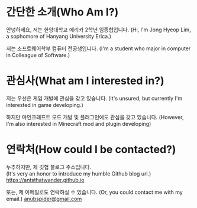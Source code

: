 간단한 소개(Who Am I?)
=============

안녕하세요, 저는 한양대학교 에리카 2학년 임종협입니다.
(Hi, I'm Jong Hyeop Lim, a sophomore of Hanyang University Erica.)   

저는 소프트웨어학부 컴퓨터 전공생입니다.
(I'm a student who major in computer in Colleague of Software.)   

관심사(What am I interested in?)
=============

저는 우선은 게임 개발에 관심을 갖고 있습니다.
(It's unsured, but currently I'm interested in game developing.)   

하지만 마인크래프트 모드 개발 및 플러그인에도 관심을 갖고 있습니다.
(However, I'm also interested in Minecraft mod and plugin developing)   

연락처(How could I be contacted?)
=============
누추하지만, 제 깃헙 블로그 주소입니다.   
(It's very an honor to introduce my humble Github blog url.)
https://antsthatwander.github.io   

또는, 제 이메일로도 연락하실 수 있습니다.
(Or, you could contact me with my email.)
anubspider@gmail.com   



